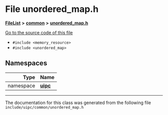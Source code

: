 

# File unordered\_map.h



[**FileList**](files.md) **>** [**common**](dir_fe04c8fb910be76d82cd33e795163b9b.md) **>** [**unordered\_map.h**](unordered__map_8h.md)

[Go to the source code of this file](unordered__map_8h_source.md)



* `#include <memory_resource>`
* `#include <unordered_map>`













## Namespaces

| Type | Name |
| ---: | :--- |
| namespace | [**uipc**](namespaceuipc.md) <br> |





















































------------------------------
The documentation for this class was generated from the following file `include/uipc/common/unordered_map.h`

